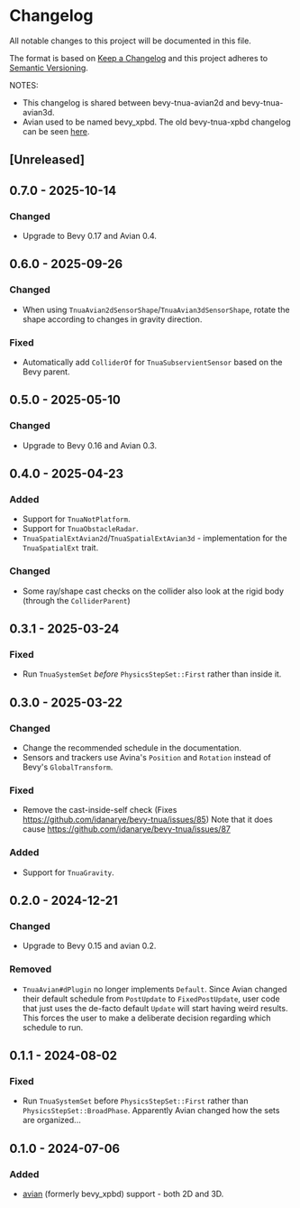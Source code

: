 # Changelog
All notable changes to this project will be documented in this file.

The format is based on [Keep a Changelog](http://keepachangelog.com/en/1.0.0/)
and this project adheres to [Semantic Versioning](http://semver.org/spec/v2.0.0.html).

NOTES:

* This changelog is shared between bevy-tnua-avian2d and bevy-tnua-avian3d.
* Avian used to be named bevy_xpbd. The old bevy-tnua-xpbd changelog can be seen [here](https://github.com/idanarye/bevy-tnua/blob/3cba881c8825633a8d8bdca1fe30e54500e655b8/xpbd3d/CHANGELOG.md).

## [Unreleased]

## 0.7.0 - 2025-10-14
### Changed
- Upgrade to Bevy 0.17 and Avian 0.4.

## 0.6.0 - 2025-09-26
### Changed
- When using `TnuaAvian2dSensorShape`/`TnuaAvian3dSensorShape`, rotate the
  shape according to changes in gravity direction.

### Fixed
- Automatically add `ColliderOf` for `TnuaSubservientSensor` based on the Bevy
  parent.

## 0.5.0 - 2025-05-10
### Changed
- Upgrade to Bevy 0.16 and Avian 0.3.

## 0.4.0 - 2025-04-23
### Added
- Support for `TnuaNotPlatform`.
- Support for `TnuaObstacleRadar`.
- `TnuaSpatialExtAvian2d`/`TnuaSpatialExtAvian3d` - implementation for the
  `TnuaSpatialExt` trait.

### Changed
- Some ray/shape cast checks on the collider also look at the rigid body
  (through the `ColliderParent`)

## 0.3.1 - 2025-03-24
### Fixed
- Run `TnuaSystemSet` _before_ `PhysicsStepSet::First` rather than inside it.

## 0.3.0 - 2025-03-22
### Changed
- Change the recommended schedule in the documentation.
- Sensors and trackers use Avina's `Position` and `Rotation` instead of Bevy's
  `GlobalTransform`.

### Fixed
- Remove the cast-inside-self check (Fixes
  https://github.com/idanarye/bevy-tnua/issues/85)
  Note that it does cause https://github.com/idanarye/bevy-tnua/issues/87

### Added
- Support for `TnuaGravity`.

## 0.2.0 - 2024-12-21
### Changed
- Upgrade to Bevy 0.15 and avian 0.2.

### Removed
- `TnuaAvian#dPlugin` no longer implements `Default`. Since Avian changed their
  default schedule from `PostUpdate` to `FixedPostUpdate`, user code that just
  uses the de-facto default `Update` will start having weird results. This
  forces the user to make a deliberate decision regarding which schedule to run.

## 0.1.1 - 2024-08-02
### Fixed
- Run `TnuaSystemSet` before `PhysicsStepSet::First` rather than
  `PhysicsStepSet::BroadPhase`. Apparently Avian changed how the sets are organized...

## 0.1.0 - 2024-07-06
### Added
- [avian](https://github.com/Jondolf/avian) (formerly bevy_xpbd) support - both 2D and 3D.
